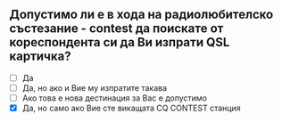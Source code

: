 ## Допустимо ли е в хода на радиолюбителско състезание - contest да поискате от кореспондента си да Ви изпрати QSL картичка?

<!-- Верният отговор е отбелязан с [X] -->

- [ ] Да
- [ ] Да, но ако и Вие му изпратите такава
- [ ] Ако това е нова дестинация за Вас е допустимо
- [X] Да, но само ако Вие сте викащата CQ CONTEST станция
